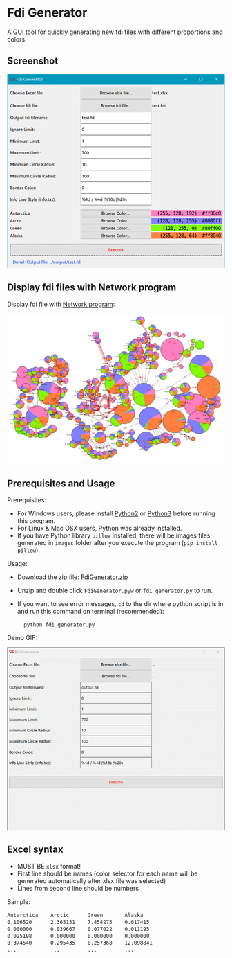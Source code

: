 Fdi Generator
=============

A GUI tool for quickly generating new fdi files with different proportions and colors.


Screenshot
----------

![Fdi Generator](resources/fdi_generator.png)

Display fdi files with Network program
--------------------------------------

Display fdi file with [Network program](http://www.fluxus-engineering.com/sharenet.htm):

![Display fdi file with Network](resources/display_fdi_with_network.png)

Prerequisites and Usage
-----------------------

Prerequisites:

- For Windows users, please install [Python2](https://www.python.org/downloads/) or [Python3](https://www.python.org/downloads/) before running this program.
- For Linux & Mac OSX users, Python was already installed.
- If you have Python library `pillow` installed, there will be images files generated in `images` folder after you execute the program (`pip install pillow`).

Usage:

- Download the zip file: [FdiGenerator.zip](https://github.com/zxjsdp/bioinfo-scripts/raw/master/Haplotype_Related/FdiGenerator/FdiGenerator.zip)
- Unzip and double click `FdiGenerator.pyw` or `fdi_generator.py` to run.
- If you want to see error messages, `cd` to the dir where python script is in and run this command on terminal (recommended):

        python fdi_generator.py

Demo GIF:

![FdiGenerator GIF](resources/FdiGenerator.gif)

Excel syntax
-------------

- MUST BE `xlsx` format!
- First line should be names (color selector for each name will be generated automatically after xlsx file was selected)
- Lines from second line should be numbers

Sample:

    Antarctica    Arctic      Green       Alaska
    0.106520      2.365131    7.454275    0.017415
    0.000000      0.039667    0.077022    0.011195
    0.025198      0.000000    0.000000    0.000000
    0.374540      0.295435    0.257368    12.098841
    ...           ...         ...         ...
